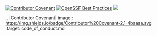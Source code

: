 [![Contributor Covenant](https://img.shields.io/badge/Contributor%20Covenant-2.1-4baaaa.svg)](code_of_conduct.md)
[![OpenSSF Best Practices](https://bestpractices.coreinfrastructure.org/projects/6950/badge)](https://bestpractices.coreinfrastructure.org/projects/6950)
<a href="https://bestpractices.coreinfrastructure.org/projects/6950"><img src="https://bestpractices.coreinfrastructure.org/projects/6950/badge"></a>

.. |Contributor Covenant| image:: https://img.shields.io/badge/Contributor%20Covenant-2.1-4baaaa.svg :target: code_of_conduct.md
